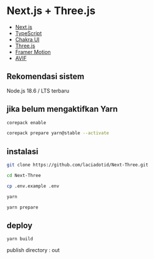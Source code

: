 # Next.js + Three.js

-   [Next.js](https://nextjs.org/)
-   [TypeScript](https://www.typescriptlang.org/)
-   [Chakra UI](https://chakra-ui.com/)
-   [Three.js](https://threejs.org/)
-   [Framer Motion](https://www.framer.com/motion/)
-   [AVIF](https://aomediacodec.github.io/av1-avif/)

## Rekomendasi sistem

Node.js 18.6 / LTS terbaru

## jika belum mengaktifkan Yarn

```bash
corepack enable
```

```bash
corepack prepare yarn@stable --activate
```

## instalasi

```bash
git clone https://github.com/laciadotid/Next-Three.git
```

```bash
cd Next-Three
```

```bash
cp .env.example .env
```

```bash
yarn
```

```bash
yarn prepare
```

## deploy

```bash
yarn build
```

publish directory : out
